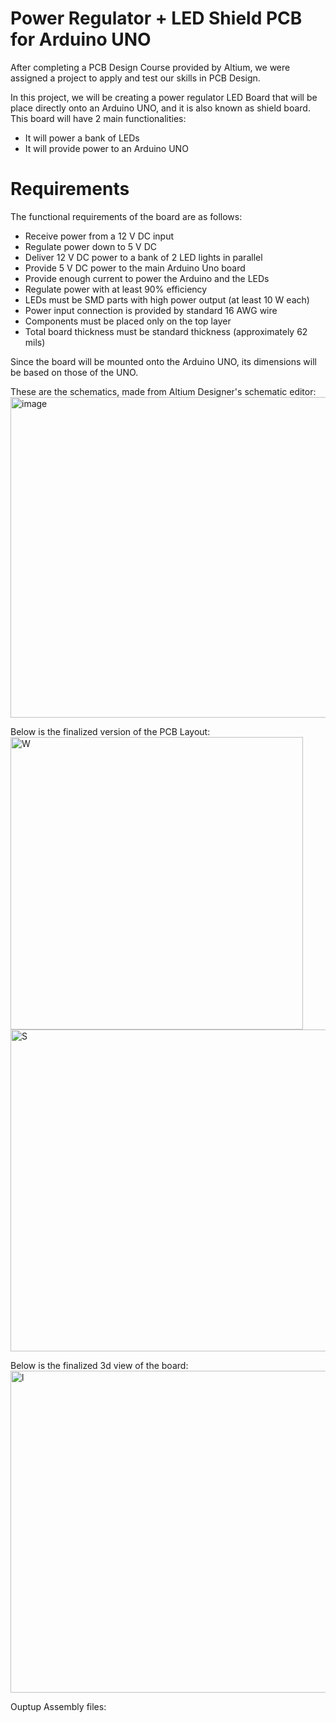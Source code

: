 # Power Regulator + LED Shield PCB for Arduino UNO

After completing a PCB Design Course provided by Altium, we were assigned a project to apply and test our skills in PCB Design.

In this project, we will be creating a power regulator LED Board that will be place directly onto an Arduino UNO, and it is also known as shield board. This board will have 2 main functionalities: 
- It will power a bank of LEDs
- It will provide power to an Arduino UNO

# Requirements
The functional requirements of the board are as follows:
- Receive power from a 12 V DC input
- Regulate power down to 5 V DC
- Deliver 12 V DC power to a bank of 2 LED lights in parallel
- Provide 5 V DC power to the main Arduino Uno board
- Provide enough current to power the Arduino and the LEDs
- Regulate power with at least 90% efficiency
- LEDs must be SMD parts with high power output (at least 10 W each)
- Power input connection is provided by standard 16 AWG wire
- Components must be placed only on the top layer
- Total board thickness must be standard thickness (approximately 62 mils)

Since the board will be mounted onto the Arduino UNO, its dimensions will be based on those of the UNO.

These are the schematics, made from Altium Designer's schematic editor:
<img width="513" alt="image" src="https://github.com/Mufasa8066/Power-Regulator-LED-Board/assets/124084701/861bda61-6cc1-4953-bd0b-20da9ca0d29c">

Below is the finalized version of the PCB Layout:
<img width="468" alt="W" src="https://github.com/Mufasa8066/Power-Regulator-LED-Board/assets/124084701/ac7ad3b4-6a0c-43c9-94fd-9eef09426d86">
<img width="515" alt="S" src="https://github.com/Mufasa8066/Power-Regulator-LED-Board/assets/124084701/d4854151-cb0e-49ee-a182-b0f3d00de75c">

Below is the finalized 3d view of the board:
<img width="515" alt="l" src="https://github.com/Mufasa8066/Power-Regulator-LED-Board/assets/124084701/8b44ca95-59f1-464d-b8fa-7827875a37c4">

Ouptup Assembly files:




